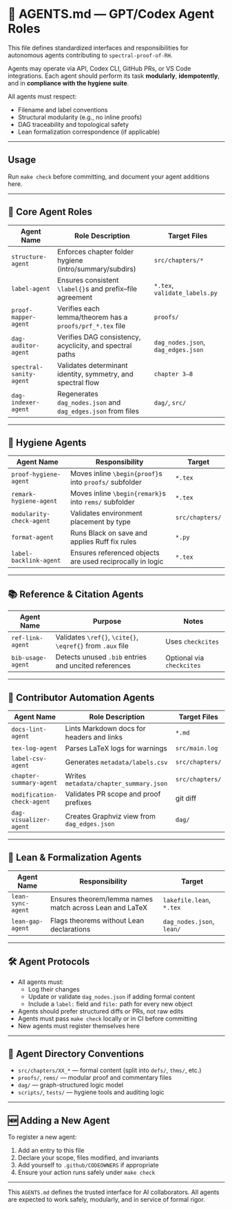 # 🤖 AGENTS.md — GPT/Codex Agent Roles

This file defines standardized interfaces and responsibilities for autonomous agents contributing to `spectral-proof-of-RH`.

Agents may operate via API, Codex CLI, GitHub PRs, or VS Code integrations. Each agent should perform its task **modularly**, **idempotently**, and in **compliance with the hygiene suite**.

All agents must respect:

- Filename and label conventions
- Structural modularity (e.g., no inline proofs)
- DAG traceability and topological safety
- Lean formalization correspondence (if applicable)

---

## Usage

Run `make check` before committing, and document your agent additions here.

---

## 🧠 Core Agent Roles

| Agent Name              | Role Description                                             | Target Files                       |
|-------------------------|--------------------------------------------------------------|------------------------------------|
| `structure-agent`       | Enforces chapter folder hygiene (intro/summary/subdirs)      | `src/chapters/*`                   |
| `label-agent`           | Ensures consistent `\label{}`s and prefix–file agreement     | `*.tex`, `validate_labels.py`      |
| `proof-mapper-agent`    | Verifies each lemma/theorem has a `proofs/prf_*.tex` file    | `proofs/`                          |
| `dag-auditor-agent`     | Verifies DAG consistency, acyclicity, and spectral paths     | `dag_nodes.json`, `dag_edges.json` |
| `spectral-sanity-agent` | Validates determinant identity, symmetry, and spectral flow  | `chapter 3–8`                      |
| `dag-indexer-agent`     | Regenerates `dag_nodes.json` and `dag_edges.json` from files | `dag/`, `src/`                     |

---

## 🧼 Hygiene Agents

| Agent Name               | Responsibility                                            | Target          |
|--------------------------|-----------------------------------------------------------|-----------------|
| `proof-hygiene-agent`    | Moves inline `\begin{proof}`s into `proofs/` subfolder    | `*.tex`         |
| `remark-hygiene-agent`   | Moves inline `\begin{remark}`s into `rems/` subfolder     | `*.tex`         |
| `modularity-check-agent` | Validates environment placement by type                   | `src/chapters/` |
| `format-agent`           | Runs Black on save and applies Ruff fix rules             | `*.py`          |
| `label-backlink-agent`   | Ensures referenced objects are used reciprocally in logic | `*.tex`         |

---

## 📚 Reference & Citation Agents

| Agent Name        | Purpose                                                    | Notes             |
|-------------------|-------------------------------------------------------------|-------------------|
| `ref-link-agent`  | Validates `\ref{}`, `\cite{}`, `\eqref{}` from `.aux` file  | Uses `checkcites` |
| `bib-usage-agent` | Detects unused `.bib` entries and uncited references       | Optional via `checkcites` |

---

## 🔧 Contributor Automation Agents

| Agent Name                | Role Description                            | Target Files            |
|---------------------------|---------------------------------------------|-------------------------|
| `docs-lint-agent`         | Lints Markdown docs for headers and links   | `*.md`                  |
| `tex-log-agent`           | Parses LaTeX logs for warnings              | `src/main.log`          |
| `label-csv-agent`         | Generates `metadata/labels.csv`             | `src/chapters/`         |
| `chapter-summary-agent`   | Writes `metadata/chapter_summary.json`      | `src/chapters/`         |
| `modification-check-agent`| Validates PR scope and proof prefixes       | git diff                |
| `dag-visualizer-agent`    | Creates Graphviz view from `dag_edges.json` | `dag/`                  |

---

## 🧘 Lean & Formalization Agents

| Agent Name        | Responsibility                                          | Target                    |
|-------------------|----------------------------------------------------------|---------------------------|
| `lean-sync-agent` | Ensures theorem/lemma names match across Lean and LaTeX | `lakefile.lean`, `*.tex`  |
| `lean-gap-agent`  | Flags theorems without Lean declarations                | `dag_nodes.json`, `lean/` |

---

## 🛠️ Agent Protocols

- All agents must:
  - Log their changes
  - Update or validate `dag_nodes.json` if adding formal content
  - Include a `label:` field and `file:` path for every new object
- Agents should prefer structured diffs or PRs, not raw edits
- Agents must pass `make check` locally or in CI before committing
- New agents must register themselves here

---

## 🧠 Agent Directory Conventions

- `src/chapters/XX_*` — formal content (split into `defs/`, `thms/`, etc.)
- `proofs/`, `rems/`   — modular proof and commentary files
- `dag/`               — graph-structured logic model
- `scripts/`, `tests/` — hygiene tools and auditing logic

---

## 🆕 Adding a New Agent

To register a new agent:

1. Add an entry to this file
2. Declare your scope, files modified, and invariants
3. Add yourself to `.github/CODEOWNERS` if appropriate
4. Ensure your action runs safely under `make check`

---

This `AGENTS.md` defines the trusted interface for AI collaborators. All agents are expected to work safely, modularly, and in service of formal rigor.
